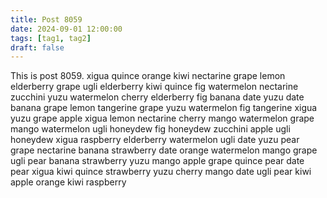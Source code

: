 ```yaml
---
title: Post 8059
date: 2024-09-01 12:00:00
tags: [tag1, tag2]
draft: false
---
```

This is post 8059.
xigua
quince
orange
kiwi
nectarine
grape
lemon
elderberry
grape
ugli
elderberry
kiwi
quince
fig
watermelon
nectarine
zucchini
yuzu
watermelon
cherry
elderberry
fig
banana
date
yuzu
date
banana
grape
lemon
tangerine
grape
yuzu
watermelon
fig
tangerine
xigua
yuzu
grape
apple
xigua
lemon
nectarine
cherry
mango
watermelon
grape
mango
watermelon
ugli
honeydew
fig
honeydew
zucchini
apple
ugli
honeydew
xigua
raspberry
elderberry
watermelon
ugli
date
yuzu
pear
grape
nectarine
banana
strawberry
date
orange
watermelon
mango
grape
ugli
pear
banana
strawberry
yuzu
mango
apple
grape
quince
pear
date
pear
xigua
kiwi
quince
strawberry
yuzu
cherry
mango
date
ugli
pear
kiwi
apple
orange
kiwi
raspberry

